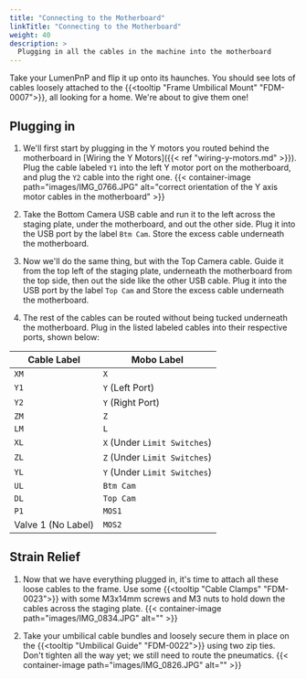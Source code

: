 ```yaml
---
title: "Connecting to the Motherboard"
linkTitle: "Connecting to the Motherboard"
weight: 40
description: >
  Plugging in all the cables in the machine into the motherboard
---
```


Take your LumenPnP and flip it up onto its haunches. You should see lots of cables loosely attached to the {{<tooltip "Frame Umbilical Mount" "FDM-0007">}}, all looking for a home. We're about to give them one!

## Plugging in

1. We'll first start by plugging in the Y motors you routed behind the motherboard in [Wiring the Y Motors]({{< ref "wiring-y-motors.md" >}}). Plug the cable labeled `Y1` into the left Y motor port on the motherboard, and plug the `Y2` cable into the right one.
  {{< container-image path="images/IMG_0766.JPG" alt="correct orientation of the Y axis motor cables in the motherboard" >}}

2. Take the Bottom Camera USB cable and run it to the left across the staging plate, under the motherboard, and out the other side. Plug it into the USB port by the label `Btm Cam`. Store the excess cable underneath the motherboard.

3. Now we'll do the same thing, but with the Top Camera cable. Guide it from the top left of the staging plate, underneath the motherboard from the top side, then out the side like the other USB cable. Plug it into the USB port by the label `Top Cam` and Store the excess cable underneath the motherboard.

4. The rest of the cables can be routed without being tucked underneath the motherboard. Plug in the listed labeled cables into their respective ports, shown below:

| Cable Label        | Mobo Label                    |
| ------------------ | ----------------------------- |
| `XM`               | `X`                           |
| `Y1`               | `Y` (Left Port)               |
| `Y2`               | `Y` (Right Port)              |
| `ZM`               | `Z`                           |
| `LM`               | `L`                           |
| `XL`               | `X`  (Under `Limit Switches`) |
| `ZL`               | `Z`  (Under `Limit Switches`) |
| `YL`               | `Y`  (Under `Limit Switches`) |
| `UL`               | `Btm Cam`                     |
| `DL`               | `Top Cam`                     |
| `P1`               | `MOS1`                        |
| Valve 1 (No Label) | `MOS2`                        |

## Strain Relief

1. Now that we have everything plugged in, it's time to attach all these loose cables to the frame. Use some {{<tooltip "Cable Clamps" "FDM-0023">}} with some M3x14mm screws and M3 nuts to hold down the cables across the staging plate.
  {{< container-image path="images/IMG_0834.JPG" alt="" >}}

2. Take your umbilical cable bundles and loosely secure them in place on the {{<tooltip "Umbilical Guide" "FDM-0022">}} using two zip ties. Don't tighten all the way yet; we still need to route the pneumatics.
  {{< container-image path="images/IMG_0826.JPG" alt="" >}}
